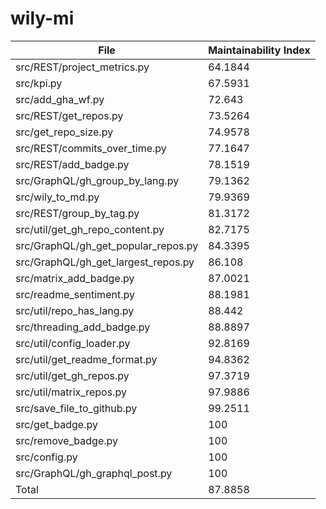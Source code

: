# wily-mi

| File                                |   Maintainability Index |
| --- | --- |
| src/REST/project_metrics.py         |                 64.1844 |
| src/kpi.py                          |                 67.5931 |
| src/add_gha_wf.py                   |                 72.643  |
| src/REST/get_repos.py               |                 73.5264 |
| src/get_repo_size.py                |                 74.9578 |
| src/REST/commits_over_time.py       |                 77.1647 |
| src/REST/add_badge.py               |                 78.1519 |
| src/GraphQL/gh_group_by_lang.py     |                 79.1362 |
| src/wily_to_md.py                   |                 79.9369 |
| src/REST/group_by_tag.py            |                 81.3172 |
| src/util/get_gh_repo_content.py     |                 82.7175 |
| src/GraphQL/gh_get_popular_repos.py |                 84.3395 |
| src/GraphQL/gh_get_largest_repos.py |                 86.108  |
| src/matrix_add_badge.py             |                 87.0021 |
| src/readme_sentiment.py             |                 88.1981 |
| src/util/repo_has_lang.py           |                 88.442  |
| src/threading_add_badge.py          |                 88.8897 |
| src/util/config_loader.py           |                 92.8169 |
| src/util/get_readme_format.py       |                 94.8362 |
| src/util/get_gh_repos.py            |                 97.3719 |
| src/util/matrix_repos.py            |                 97.9886 |
| src/save_file_to_github.py          |                 99.2511 |
| src/get_badge.py                    |                100      |
| src/remove_badge.py                 |                100      |
| src/config.py                       |                100      |
| src/GraphQL/gh_graphql_post.py      |                100      |
| Total                               |                 87.8858 |
